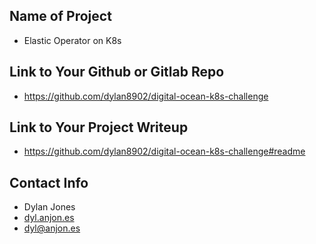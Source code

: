 ## Name of Project 
* Elastic Operator on K8s
 
## Link to Your Github or Gitlab Repo
* https://github.com/dylan8902/digital-ocean-k8s-challenge

## Link to Your Project Writeup
* https://github.com/dylan8902/digital-ocean-k8s-challenge#readme

## Contact Info
* Dylan Jones
* [dyl.anjon.es](https://dyl.anjon.es)
* [dyl@anjon.es](mailto:dyl@anjon.es)
